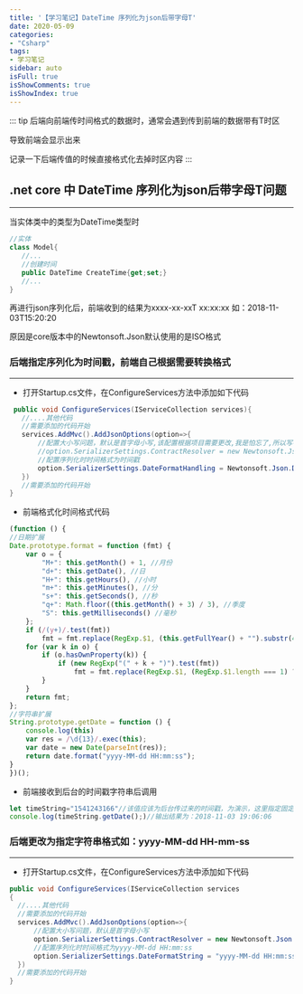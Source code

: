 ```yaml
---
title: '【学习笔记】DateTime 序列化为json后带字母T'
date: 2020-05-09
categories:
- "Csharp"
tags:
- 学习笔记
sidebar: auto
isFull: true
isShowComments: true
isShowIndex: true
---
```


::: tip
后端向前端传时间格式的数据时，通常会遇到传到前端的数据带有T时区

导致前端会显示出来

记录一下后端传值的时候直接格式化去掉时区内容
:::
<!-- more -->

## .net core 中 DateTime 序列化为json后带字母T问题
-------
当实体类中的类型为DateTime类型时
 ```csharp
 //实体
 class Model{
    //...
    //创建时间
    public DateTime CreateTime{get;set;}
    //...
 }
 ```
 再进行json序列化后，前端收到的结果为xxxx-xx-xxT xx:xx:xx 如：2018-11-03T15:20:20

 原因是core版本中的Newtonsoft.Json默认使用的是ISO格式

### 后端指定序列化为时间戳，前端自己根据需要转换格式
----------

- 打开Startup.cs文件，在ConfigureServices方法中添加如下代码
 ``` csharp
  public void ConfigureServices(IServiceCollection services){
    //....其他代码
    //需要添加的代码开始
    services.AddMvc().AddJsonOptions(option=>{
        //配置大小写问题，默认是首字母小写,该配置根据项目需要更改,我是怕忘了,所以写在这里
        //option.SerializerSettings.ContractResolver = new Newtonsoft.Json.Serialization.DefaultContractResolver();
        //配置序列化时时间格式为时间戳
        option.SerializerSettings.DateFormatHandling = Newtonsoft.Json.DateFormatHandling.MicrosoftDateFormat;
    })
    //需要添加的代码开始
 }
 ```

- 前端格式化时间格式代码
 ```js
 (function () {
 //日期扩展
 Date.prototype.format = function (fmt) {
     var o = {
         "M+": this.getMonth() + 1, //月份  
         "d+": this.getDate(), //日  
         "H+": this.getHours(), //小时  
         "m+": this.getMinutes(), //分  
         "s+": this.getSeconds(), //秒  
         "q+": Math.floor((this.getMonth() + 3) / 3), //季度  
         "S": this.getMilliseconds() //毫秒  
     };
     if (/(y+)/.test(fmt))
         fmt = fmt.replace(RegExp.$1, (this.getFullYear() + "").substr(4 - RegExp.$1.length));
     for (var k in o) {
         if (o.hasOwnProperty(k)) {
             if (new RegExp("(" + k + ")").test(fmt))
                 fmt = fmt.replace(RegExp.$1, (RegExp.$1.length === 1) ? (o[k]) : (("00" + o[k]).substr(("" + o[k]).length)));
         }
     }
     return fmt;
 };
 //字符串扩展
 String.prototype.getDate = function () {
     console.log(this)
     var res = /\d{13}/.exec(this);
     var date = new Date(parseInt(res));
     return date.format("yyyy-MM-dd HH:mm:ss");
 }
 })();
 ```

- 前端接收到后台的时间戳字符串后调用
 ``` js
 let timeString="1541243166"//该值应该为后台传过来的时间戳，为演示，这里指定固定值
 console.log(timeString.getDate();)//输出结果为：2018-11-03 19:06:06
 
 ```

### 后端更改为指定字符串格式如：yyyy-MM-dd HH-mm-ss
----------

- 打开Startup.cs文件，在ConfigureServices方法中添加如下代码
 ``` csharp
 public void ConfigureServices(IServiceCollection services
 {
   //....其他代码
   //需要添加的代码开始
   services.AddMvc().AddJsonOptions(option=>{
       //配置大小写问题，默认是首字母小写
       option.SerializerSettings.ContractResolver = new Newtonsoft.Json.Serialization.DefaultContractResolver();
       //配置序列化时时间格式为yyyy-MM-dd HH:mm:ss
       option.SerializerSettings.DateFormatString = "yyyy-MM-dd HH:mm:ss";
   })
   //需要添加的代码开始
}
 ```
